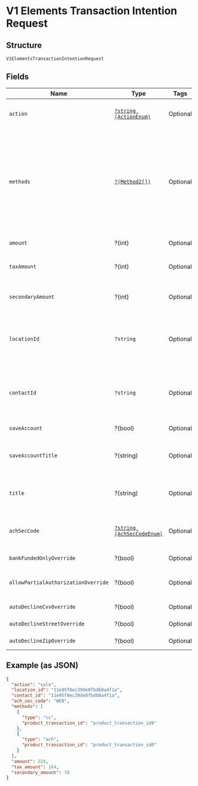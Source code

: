 
# V1 Elements Transaction Intention Request

## Structure

`V1ElementsTransactionIntentionRequest`

## Fields

| Name | Type | Tags | Description | Getter | Setter |
|  --- | --- | --- | --- | --- | --- |
| `action` | [`?string (ActionEnum)`](../../doc/models/action-enum.md) | Optional | The action to be performed<br>**Default**: `ActionEnum::SALE` | getAction(): ?string | setAction(?string action): void |
| `methods` | [`?(Method2[])`](../../doc/models/method-2.md) | Optional | By default the system will try to offer all the availables payment methods from your account. But if you like, you can specify exactly what services you want to use.<br>**Constraints**: *Minimum Items*: `1`, *Unique Items Required* | getMethods(): ?array | setMethods(?array methods): void |
| `amount` | ?(int) | Optional | This is a nested AnyOf case. | getAmount(): ?int | setAmount(?int amount): void |
| `taxAmount` | ?(int) | Optional | This is a nested AnyOf case.<br>**Constraints**: `>= 1`, `<= 999999999` | getTaxAmount(): ?int | setTaxAmount(?int taxAmount): void |
| `secondaryAmount` | ?(int) | Optional | This is a nested AnyOf case.<br>**Constraints**: `>= 0`, `<= 999999999` | getSecondaryAmount(): ?int | setSecondaryAmount(?int secondaryAmount): void |
| `locationId` | `?string` | Optional | Location ID<br>**Constraints**: *Pattern*: `^(([0-9a-fA-F\-]{24,36})\|(([0-9a-fA-F]{8})-(([0-9a-fA-F]{4}\-){3})([0-9a-fA-F]{12})))$` | getLocationId(): ?string | setLocationId(?string locationId): void |
| `contactId` | `?string` | Optional | Contact ID<br>**Constraints**: *Pattern*: `^(([0-9a-fA-F\-]{24,36})\|(([0-9a-fA-F]{8})-(([0-9a-fA-F]{4}\-){3})([0-9a-fA-F]{12})))$` | getContactId(): ?string | setContactId(?string contactId): void |
| `saveAccount` | ?(bool) | Optional | This is a nested AnyOf case. | getSaveAccount(): ?bool | setSaveAccount(?bool saveAccount): void |
| `saveAccountTitle` | ?(string) | Optional | This is a nested AnyOf case.<br>**Constraints**: *Maximum Length*: `16` | getSaveAccountTitle(): ?string | setSaveAccountTitle(?string saveAccountTitle): void |
| `title` | ?(string) | Optional | This is a nested AnyOf case.<br>**Constraints**: *Maximum Length*: `16` | getTitle(): ?string | setTitle(?string title): void |
| `achSecCode` | [`?string (AchSecCodeEnum)`](../../doc/models/ach-sec-code-enum.md) | Optional | SEC code for the transaction if it's an ACH transaction<br>**Default**: `AchSecCodeEnum::WEB` | getAchSecCode(): ?string | setAchSecCode(?string achSecCode): void |
| `bankFundedOnlyOverride` | ?(bool) | Optional | This is a nested AnyOf case. | getBankFundedOnlyOverride(): ?bool | setBankFundedOnlyOverride(?bool bankFundedOnlyOverride): void |
| `allowPartialAuthorizationOverride` | ?(bool) | Optional | This is a nested AnyOf case. | getAllowPartialAuthorizationOverride(): ?bool | setAllowPartialAuthorizationOverride(?bool allowPartialAuthorizationOverride): void |
| `autoDeclineCvvOverride` | ?(bool) | Optional | This is a nested AnyOf case. | getAutoDeclineCvvOverride(): ?bool | setAutoDeclineCvvOverride(?bool autoDeclineCvvOverride): void |
| `autoDeclineStreetOverride` | ?(bool) | Optional | This is a nested AnyOf case. | getAutoDeclineStreetOverride(): ?bool | setAutoDeclineStreetOverride(?bool autoDeclineStreetOverride): void |
| `autoDeclineZipOverride` | ?(bool) | Optional | This is a nested AnyOf case. | getAutoDeclineZipOverride(): ?bool | setAutoDeclineZipOverride(?bool autoDeclineZipOverride): void |

## Example (as JSON)

```json
{
  "action": "sale",
  "location_id": "11e95f8ec39de8fbdb0a4f1a",
  "contact_id": "11e95f8ec39de8fbdb0a4f1a",
  "ach_sec_code": "WEB",
  "methods": [
    {
      "type": "cc",
      "product_transaction_id": "product_transaction_id9"
    },
    {
      "type": "ach",
      "product_transaction_id": "product_transaction_id0"
    }
  ],
  "amount": 224,
  "tax_amount": 164,
  "secondary_amount": 78
}
```

